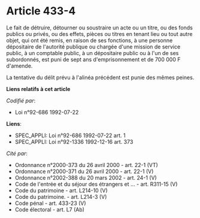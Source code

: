 # Article 433-4

Le fait de détruire, détourner ou soustraire un acte ou un titre, ou des fonds publics ou privés, ou des effets, pièces ou
titres en tenant lieu ou tout autre objet, qui ont été remis, en raison de ses fonctions, à une personne dépositaire de
l'autorité publique ou chargée d'une mission de service public, à un comptable public, à un dépositaire public ou à l'un de
ses subordonnés, est puni de sept ans d'emprisonnement et de 700 000 F d'amende.

La tentative du délit prévu à l'alinéa précédent est punie des mêmes peines.

**Liens relatifs à cet article**

_Codifié par_:

  - Loi n°92-686 1992-07-22

**Liens**:

  - SPEC_APPLI: Loi n°92-686 1992-07-22 art. 1
  - SPEC_APPLI: Loi n°92-1336 1992-12-16 art. 373

_Cité par_:

  - Ordonnance n°2000-373 du 26 avril 2000 - art. 22-1 (VT)
  - Ordonnance n°2000-371 du 26 avril 2000 - art. 22-1 (V)
  - Ordonnance n°2002-388 du 20 mars 2002 - art. 24-1 (V)
  - Code de l'entrée et du séjour des étrangers et ... - art. R311-15 (V)
  - Code du patrimoine - art. L214-10 (V)
  - Code du patrimoine. - art. L214-3 (V)
  - Code pénal - art. 433-23 (V)
  - Code électoral - art. L7 (Ab)
